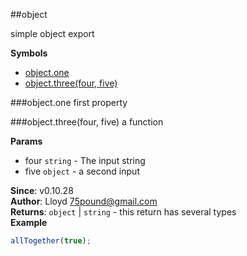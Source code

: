 <a name="module_object"></a>
##object

simple object export

  
**Symbols**  
* [object.one](#module_object.one)
* [object.three(four, five)](#module_object.three)

<a name="module_object.one"></a>
###object.one
first property

  
<a name="module_object.three"></a>
###object.three(four, five)
a function

**Params**

- four `string` - The input string
- five `object` - a second input

**Since**: v0.10.28  
**Author**: Lloyd <75pound@gmail.com>  
**Returns**: `object` | `string` - this return has several types  
**Example**  
```js
allTogether(true);
```
